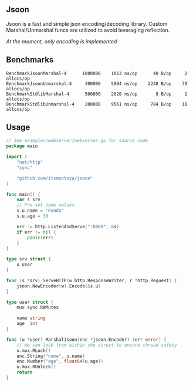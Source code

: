 ## Jsoon 
Jsoon is a fast and simple json encoding/decoding library. Custom Marshal/Unmarshal funcs are utilized to avoid leveraging reflection.

*At the moment, only encoding is implemented*

## Benchmarks
```
BenchmarkJsoonMarshal-4      1000000    1013 ns/op      40 B/op     2 allocs/op
BenchmarkJsoonUnmarshal-4     300000    5904 ns/op    2248 B/op    79 allocs/op
BenchmarkStdlibMarshal-4      500000    2620 ns/op       8 B/op     1 allocs/op
BenchmarkStdlibUnmarshal-4    200000    9561 ns/op     784 B/op    16 allocs/op

```

## Usage 
```go
// See examples/webserver/webserver.go for source code
package main

import (
	"net/http"
	"sync"

	"github.com/itsmontoya/jsoon"
)

func main() {
	var s srv
	// Pre-set some values
	s.u.name = "Panda"
	s.u.age = 30

	err := http.ListenAndServe(":8080", &s)
	if err != nil {
		panic(err)
	}
}

type srv struct {
	u user
}

func (s *srv) ServeHTTP(w http.ResponseWriter, r *http.Request) {
	jsoon.NewEncoder(w).Encode(&s.u)
}

type user struct {
	mux sync.RWMutex

	name string
	age  int
}

func (u *user) MarshalJsoon(enc *jsoon.Encoder) (err error) {
	// We can lock from within the struct to ensure thread safety
	u.mux.RLock()
	enc.String("name", u.name)
	enc.Number("age", float64(u.age))
	u.mux.RUnlock()
	return
}
```